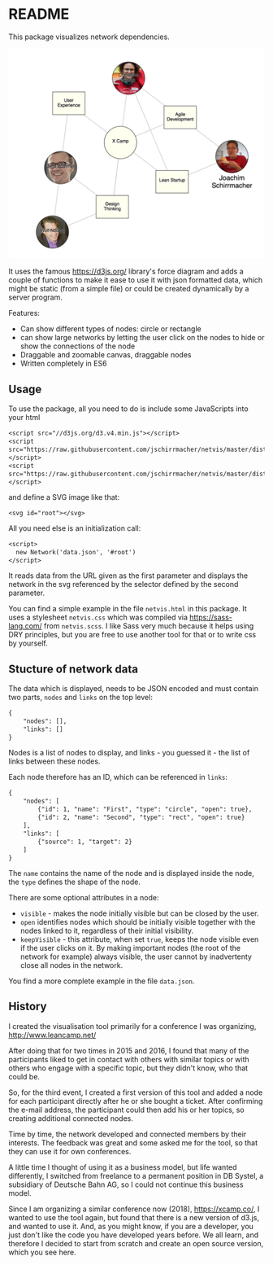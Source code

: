 # README

This package visualizes network dependencies.

![Screenshot](https://raw.githubusercontent.com/jschirrmacher/netvis/master/netvis.png)

It uses the famous https://d3js.org/ library's force diagram and adds a couple of
functions to make it ease to use it with json formatted data, which might be
static (from a simple file) or could be created dynamically by a server program.

Features:

- Can show different types of nodes: circle or rectangle
- can show large networks by letting the user click on the nodes to hide or show the connections of the node
- Draggable and zoomable canvas, draggable nodes
- Written completely in ES6

## Usage

To use the package, all you need to do is include some JavaScripts into your html

    <script src="//d3js.org/d3.v4.min.js"></script>
    <script src="https://raw.githubusercontent.com/jschirrmacher/netvis/master/dist/Network.js"></script>
    <script src="https://raw.githubusercontent.com/jschirrmacher/netvis/master/dist/ForceDiagram.js"></script>

and define a SVG image like that:

    <svg id="root"></svg>

All you need else is an initialization call:

    <script>
      new Network('data.json', '#root')
    </script>

It reads data from the URL given as the first parameter and displays the network
in the svg referenced by the selector defined by the second parameter.

You can find a simple example in the file `netvis.html` in this package. It uses a
stylesheet `netvis.css` which was compiled via https://sass-lang.com/ from `netvis.scss`.
I like Sass very much because it helps using DRY principles, but you are free to use
another tool for that or to write css by yourself.

## Stucture of network data

The data which is displayed, needs to be JSON encoded and must contain two parts,
`nodes` and `links` on the top level:

    {
        "nodes": [],
        "links": []
    }

Nodes is a list of nodes to display, and links - you guessed it - the list of links
between these nodes.

Each node therefore has an ID, which can be referenced in `links`:

    {
        "nodes": [
            {"id": 1, "name": "First", "type": "circle", "open": true},
            {"id": 2, "name": "Second", "type": "rect", "open": true}
        ],
        "links": [
            {"source": 1, "target": 2}
        ]
    }

The `name` contains the name of the node and is displayed inside the node,
the `type` defines the shape of the node.

There are some optional attributes in a node:

- `visible` - makes the node initially visible but can be closed by the
  user.
- `open` identifies nodes which should be initially visible together with
  the nodes linked to it, regardless of their initial visibility.
- `keepVisible` - this attribute, when set `true`, keeps the node visible
  even if the user clicks on it. By making important nodes (the root
  of the network for example) always visible, the user cannot by
  inadvertenty close all nodes in the network.

You find a more complete example in the file `data.json`.

## History

I created the visualisation tool primarily for a conference I was organizing,
http://www.leancamp.net/

After doing that for two times in 2015 and 2016, I found that many of the
participants liked to get in contact with others with similar topics or
with others who engage with a specific topic, but they didn't know, who
that could be.

So, for the third event, I created a first version of this tool and added
a node for each participant directly after he or she bought a ticket.
After confirming the e-mail address, the participant could then add his
or her topics, so creating additional connected nodes.

Time by time, the network developed and connected members by their interests.
The feedback was great and some asked me for the tool, so that they can
use it for own conferences.

A little time I thought of using it as a business model, but life wanted
differently, I switched from freelance to a permanent position in DB Systel,
a subsidiary of Deutsche Bahn AG, so I could not continue this business model.

Since I am organizing a similar conference now (2018), https://xcamp.co/, I
wanted to use the tool again, but found that there is a new version of
d3.js, and wanted to use it. And, as you might know, if you are a developer,
you just don't like the code you have developed years before. We all learn,
and therefore I decided to start from scratch and create an open source
version, which you see here.


